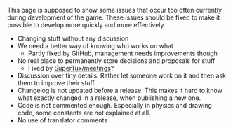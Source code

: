 This page is supposed to show some issues that occur too often currently during
development of the game. These issues should be fixed to make it possible to
develop more quickly and more effectively.

- Changing stuff without any discussion
- We need a better way of knowing who works on what
  - Partly fixed by GitHub, management needs improvements though
- No real place to permanently store decisions and proposals for stuff
  - Fixed by [SuperTux/meetings](https://github.com/supertux/meetings)?
- Discussion over tiny details. Rather let someone work on it and then ask them
  to improve their stuff.
- Changelog is not updated before a release. This makes it hard to know what
  exactly changed in a release, when publishing a new one.
- Code is not commented enough. Especially in physics and drawing code, some
  constants are not explained at all.
- No use of translator comments
